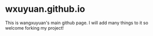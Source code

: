 # wxuyuan.github.io

This is wangxuyuan's main github page. I will add many things to it so welcome forking my project!
